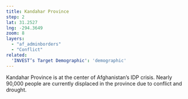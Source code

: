 ```yaml
---
title: Kandahar Province
step: 2
lat: 31.2527
lng: -294.3649
zoom: 8
layers:
  - "af_adminborders"
  - "Conflict"
related:
  'INVEST’s Target Demographic': 'demographic'
---
```


Kandahar Province is at the center of Afghanistan’s IDP crisis.  Nearly 90,000 people are currently displaced in the province due to conflict and drought.
